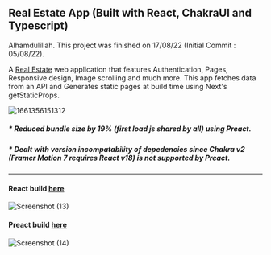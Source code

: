 ## Real Estate App (Built with React, ChakraUI and Typescript)

Alhamdulillah. This project was finished on 17/08/22 (Initial Commit : 05/08/22). <br />

A [Real Estate](https://real-estate-classic.vercel.app/) web application that features Authentication, Pages, Responsive design, Image scrolling and much more. This app fetches data from an API and Generates static pages at build time using Next's getStaticProps.

![1661356151312](https://user-images.githubusercontent.com/75086310/186464026-2b583fa3-5d24-4445-b250-d2bdaec8dde3.png)

##### * Reduced bundle size by 19% (first load js shared by all) using Preact. 
##### * Dealt with version incompatability of depedencies since Chakra v2 (Framer Motion 7 requires React v18) is not supported by Preact. 

___

#### React build [here](https://real-estate-classic.vercel.app/)

![Screenshot (13)](https://user-images.githubusercontent.com/75086310/185013001-8834fa84-66ba-4877-b4f1-369571e6e032.png)

#### Preact build [here](https://real-estate-dabd77r6t-ayeman-b-salauddin.vercel.app/)

![Screenshot (14)](https://user-images.githubusercontent.com/75086310/185013023-b2d06f14-c6ea-4098-bcef-0eea9ed8f682.png)
